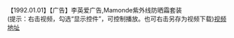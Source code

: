 【1992.01.01】【广告】李英爱广告,Mamonde紫外线防晒霜套装                   
(提示：右击视频，勾选“显示控件”，可控制播放。也可右击另存为视频下载)[视频地址](https://video.h5.weibo.cn/1034:4365468686081400/4365470108927598)
